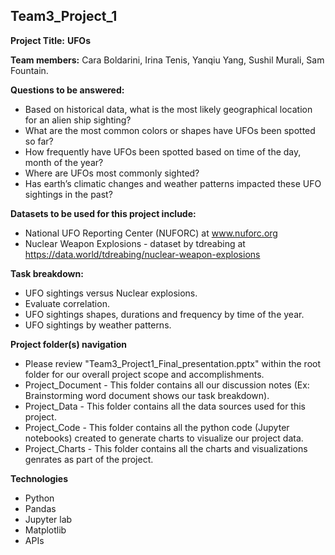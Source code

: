 ## Team3_Project_1
 
**Project Title:** **UFOs**

**Team members:** 
Cara Boldarini, Irina Tenis, Yanqiu Yang, Sushil Murali, Sam Fountain.

**Questions to be answered:**

- Based on historical data, what is the most likely geographical location for an alien ship sighting? 
- What are the most common colors or shapes have UFOs been spotted so far? 
- How frequently have UFOs been spotted based on time of the day, month of the year?
- Where are UFOs most commonly sighted?
- Has earth’s climatic changes and weather patterns impacted these UFO sightings in the past?

**Datasets to be used for this project include:**  
 - National UFO Reporting Center (NUFORC) at www.nuforc.org
 - Nuclear Weapon Explosions - dataset by tdreabing at https://data.world/tdreabing/nuclear-weapon-explosions
 
**Task breakdown:** 
  - UFO sightings versus Nuclear explosions.
  - Evaluate correlation.
  - UFO sightings shapes, durations and frequency by time of the year.
  - UFO sightings by weather patterns.
  
**Project folder(s) navigation** 
  - Please review "Team3_Project1_Final_presentation.pptx" within the root folder for our overall project scope and accomplishments.
  - Project_Document - This folder contains all our discussion notes (Ex: Brainstorming word document shows our task breakdown).
  - Project_Data - This folder contains all the data sources used for this project.
  - Project_Code - This folder contains all the python code (Jupyter notebooks) created to generate charts to visualize our project data.
  - Project_Charts - This folder contains all the charts and visualizations genrates as part of the project.

**Technologies**
  - Python
  - Pandas
  - Jupyter lab
  - Matplotlib
  - APIs
